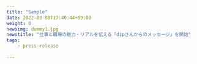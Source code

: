 ```yaml
---
title: "Sample"
date: 2022-03-08T17:40:44+09:00
weight: 0
newsimg: dummy1.jpg
newstitle: "仕事と職場の魅力・リアルを伝える「dipさんからのメッセージ」を開始"
tags:
    - press-release
 
---
```


